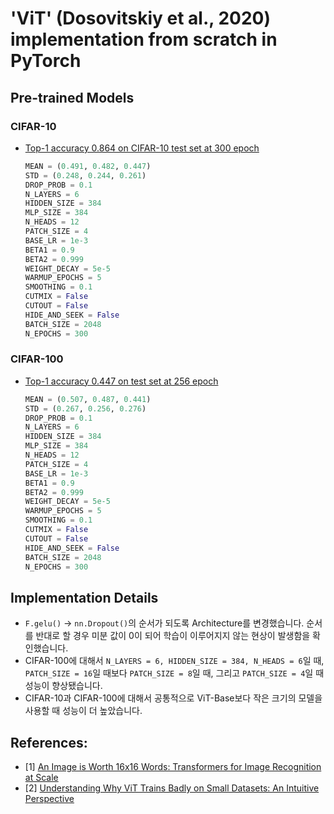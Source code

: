 # 'ViT' (Dosovitskiy et al., 2020) implementation from scratch in PyTorch
## Pre-trained Models
### CIFAR-10
- [Top-1 accuracy 0.864 on CIFAR-10 test set at 300 epoch](https://drive.google.com/file/d/1NkMB-WIDIwLIs-DvIxI39-K4TgQFq-nL/view?usp=sharing)
    ```python
    MEAN = (0.491, 0.482, 0.447)
    STD = (0.248, 0.244, 0.261)
    DROP_PROB = 0.1
    N_LAYERS = 6
    HIDDEN_SIZE = 384
    MLP_SIZE = 384
    N_HEADS = 12
    PATCH_SIZE = 4
    BASE_LR = 1e-3
    BETA1 = 0.9
    BETA2 = 0.999
    WEIGHT_DECAY = 5e-5
    WARMUP_EPOCHS = 5
    SMOOTHING = 0.1
    CUTMIX = False
    CUTOUT = False
    HIDE_AND_SEEK = False
    BATCH_SIZE = 2048
    N_EPOCHS = 300
    ```
### CIFAR-100
- [Top-1 accuracy 0.447 on test set at 256 epoch](https://drive.google.com/file/d/1vxH9c1q2BbHiFRN8JSlu3zj7ZBPvQYR8/view?usp=sharing)
    ```python
    MEAN = (0.507, 0.487, 0.441)
    STD = (0.267, 0.256, 0.276)
    DROP_PROB = 0.1
    N_LAYERS = 6
    HIDDEN_SIZE = 384
    MLP_SIZE = 384
    N_HEADS = 12
    PATCH_SIZE = 4
    BASE_LR = 1e-3
    BETA1 = 0.9
    BETA2 = 0.999
    WEIGHT_DECAY = 5e-5
    WARMUP_EPOCHS = 5
    SMOOTHING = 0.1
    CUTMIX = False
    CUTOUT = False
    HIDE_AND_SEEK = False
    BATCH_SIZE = 2048
    N_EPOCHS = 300
    ```
 ## Implementation Details
- `F.gelu()` → `nn.Dropout()`의 순서가 되도록 Architecture를 변경했습니다. 순서를 반대로 할 경우 미분 값이 0이 되어 학습이 이루어지지 않는 현상이 발생함을 확인했습니다.
- CIFAR-100에 대해서 `N_LAYERS = 6, HIDDEN_SIZE = 384, N_HEADS = 6`일 때, `PATCH_SIZE = 16`일 때보다 `PATCH_SIZE = 8`일 때, 그리고 `PATCH_SIZE = 4`일 때 성능이 향상됐습니다.
- CIFAR-10과 CIFAR-100에 대해서 공통적으로 ViT-Base보다 작은 크기의 모델을 사용할 때 성능이 더 높았습니다.
## References:
- [1] [An Image is Worth 16x16 Words: Transformers for Image Recognition at Scale](https://arxiv.org/abs/2010.11929)
- [2] [Understanding Why ViT Trains Badly on Small Datasets: An Intuitive Perspective](https://arxiv.org/abs/2302.03751)
